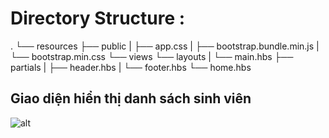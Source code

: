 
# Directory Structure :
.
└── resources
    ├── public
    |      ├── app.css 
    |      ├── bootstrap.bundle.min.js
    |      └── bootstrap.min.css
    └── views
         └── layouts
         |      └── main.hbs
         ├── partials
         |      ├── header.hbs
         |      └── footer.hbs
         └── home.hbs

## Giao diện hiển thị danh sách sinh viên

![alt](https://drive.google.com/file/d/1umUOm7m9ULOxLrx-yX1f2bTXlanRCJcr/view?usp=sharing)

